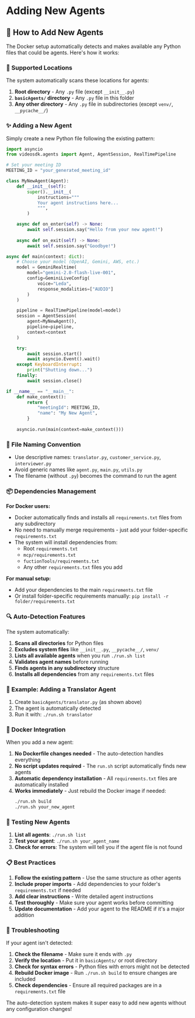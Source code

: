 # Adding New Agents

## 🚀 How to Add New Agents

The Docker setup automatically detects and makes available any Python files that could be agents. Here's how it works:

### 📁 Supported Locations

The system automatically scans these locations for agents:

1. **Root directory** - Any `.py` file (except `__init__.py`)
2. **`basicAgents/` directory** - Any `.py` file in this folder
3. **Any other directory** - Any `.py` file in subdirectories (except `venv/`, `__pycache__/`)

### ✨ Adding a New Agent

Simply create a new Python file following the existing pattern:

```python
import asyncio
from videosdk.agents import Agent, AgentSession, RealTimePipeline

# Set your meeting ID
MEETING_ID = "your_generated_meeting_id"

class MyNewAgent(Agent):
    def __init__(self):
        super().__init__(
            instructions="""
            Your agent instructions here...
            """,
        )

    async def on_enter(self) -> None:
        await self.session.say("Hello from your new agent!")
    
    async def on_exit(self) -> None:
        await self.session.say("Goodbye!")

async def main(context: dict):
    # Choose your model (OpenAI, Gemini, AWS, etc.)
    model = GeminiRealtime(
        model="gemini-2.0-flash-live-001",
        config=GeminiLiveConfig(
            voice="Leda",
            response_modalities=["AUDIO"]
        )
    )

    pipeline = RealTimePipeline(model=model)
    session = AgentSession(
        agent=MyNewAgent(),
        pipeline=pipeline,
        context=context
    )

    try:
        await session.start()
        await asyncio.Event().wait()
    except KeyboardInterrupt:
        print("Shutting down...")
    finally:
        await session.close()

if __name__ == "__main__":
    def make_context():
        return {
            "meetingId": MEETING_ID, 
            "name": "My New Agent", 
        }
    
    asyncio.run(main(context=make_context()))
```

### 🎯 File Naming Convention

- Use descriptive names: `translator.py`, `customer_service.py`, `interviewer.py`
- Avoid generic names like `agent.py`, `main.py`, `utils.py`
- The filename (without `.py`) becomes the command to run the agent

### 📦 Dependencies Management

**For Docker users:**
- Docker automatically finds and installs all `requirements.txt` files from any subdirectory
- No need to manually merge requirements - just add your folder-specific `requirements.txt`
- The system will install dependencies from:
  - Root `requirements.txt`
  - `mcp/requirements.txt`
  - `fuctionTools/requirements.txt`
  - Any other `requirements.txt` files you add

**For manual setup:**
- Add your dependencies to the main `requirements.txt` file
- Or install folder-specific requirements manually: `pip install -r folder/requirements.txt`

### 🔍 Auto-Detection Features

The system automatically:

1. **Scans all directories** for Python files
2. **Excludes system files** like `__init__.py`, `__pycache__/`, `venv/`
3. **Lists all available agents** when you run `./run.sh list`
4. **Validates agent names** before running
5. **Finds agents in any subdirectory** structure
6. **Installs all dependencies** from any `requirements.txt` files

### 📝 Example: Adding a Translator Agent

1. Create `basicAgents/translator.py` (as shown above)
2. The agent is automatically detected
3. Run it with: `./run.sh translator`

### 🐳 Docker Integration

When you add a new agent:

1. **No Dockerfile changes needed** - The auto-detection handles everything
2. **No script updates required** - The `run.sh` script automatically finds new agents
3. **Automatic dependency installation** - All `requirements.txt` files are automatically installed
4. **Works immediately** - Just rebuild the Docker image if needed:
   ```bash
   ./run.sh build
   ./run.sh your_new_agent
   ```

### 🧪 Testing New Agents

1. **List all agents**: `./run.sh list`
2. **Test your agent**: `./run.sh your_agent_name`
3. **Check for errors**: The system will tell you if the agent file is not found

### 📋 Best Practices

1. **Follow the existing pattern** - Use the same structure as other agents
2. **Include proper imports** - Add dependencies to your folder's `requirements.txt` if needed
3. **Add clear instructions** - Write detailed agent instructions
4. **Test thoroughly** - Make sure your agent works before committing
5. **Update documentation** - Add your agent to the README if it's a major addition

### 🔧 Troubleshooting

If your agent isn't detected:

1. **Check the filename** - Make sure it ends with `.py`
2. **Verify the location** - Put it in `basicAgents/` or root directory
3. **Check for syntax errors** - Python files with errors might not be detected
4. **Rebuild Docker image** - Run `./run.sh build` to ensure changes are included
5. **Check dependencies** - Ensure all required packages are in a `requirements.txt` file

The auto-detection system makes it super easy to add new agents without any configuration changes! 